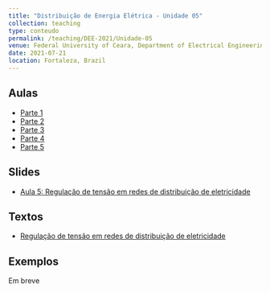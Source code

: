 ```yaml
---
title: "Distribuição de Energia Elétrica - Unidade 05"
collection: teaching
type: conteudo
permalink: /teaching/DEE-2021/Unidade-05
venue: Federal University of Ceara, Department of Electrical Engineering
date: 2021-07-21
location: Fortaleza, Brazil
---
```


## Aulas
- [Parte 1](https://drive.google.com/file/d/1JWiRDx4I1AQcZsghoSkPaY5BIixlmch1/view?usp=sharing)
- [Parte 2](https://drive.google.com/file/d/1MQihdiHknAoS-bIurBAuQ9O15jaqnTF-/view?usp=sharing)
- [Parte 3](https://drive.google.com/file/d/1PUYne5x1RL73m23CtuyQeDB1xr9cM0cU/view?usp=sharing)
- [Parte 4](https://drive.google.com/file/d/1VhZgXmmx0BvnJ_C4GBk9uGiqmJj9qxk1/view?usp=sharing)
- [Parte 5](https://drive.google.com/file/d/1wL54Ig3QsPnANUWSEjsJsouPWAOTkBCA/view?usp=sharing)

## Slides
- [Aula 5: Regulação de tensão em redes de distribuição de eletricidade](https://github.com/lucassm/lucassm.github.io/raw/master/files/SDEE-2021/aula5.pdf)

## Textos
- [Regulação de tensão em redes de distribuição de eletricidade](https://github.com/lucassm/lucassm.github.io/raw/master/files/SDEE-2021/Unidade-7-Regulacao-de-tensao-protected.pdf)

## Exemplos
Em breve
<!-- - [Exemplo 7-1]()
- [Exemplo 7-2]()
- [Exemplo 7-3]() -->

